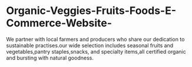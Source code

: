 ﻿# Organic-Veggies-Fruits-Foods-E-Commerce-Website-
We partner with local farmers and producers who share our dedication to sustainable practises.our wide selection includes seasonal fruits and vegetables,pantry staples,snacks, and specialty items,all certified organic and bursting with natural goodness.
